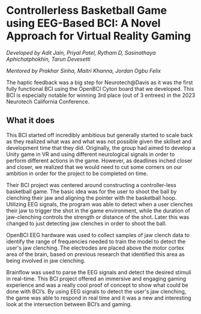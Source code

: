 # Controllerless Basketball Game using EEG-Based BCI: A Novel Approach for Virtual Reality Gaming 

_Developed by Adit Jain, Priyal Patel, Rytham D, Sasinathaya Aphichatphokhin, Tarun Devesetti_

_Mentored by Prakhar Sinha, Maitri Khanna, Jordan Ogbu Felix_

The haptic feedback was a big step for Neurotech@Davis as it was the first fully functional BCI using the OpenBCI Cyton board that we developed. This BCI is especially notable for winning 3rd place (out of 3 entrees) in the 2023 Neurotech California Conference.

## What it does

This BCI started off incredibly ambitious but generally started to scale back as they realized what was and what was not possible given the skillset and development time that they did. Originally, the group had aimed to develop a Unity game in VR and using different neurological signals in order to perform different actions in the game. However, as deadlines inched closer and closer, we realized that we would need to cut some corners on our ambition in order for the project to be completed on time. 

Their BCI project was centered around constructing a controller-less basketball game. The basic idea was for the user to shoot the ball by clenching their jaw and aligning the pointer with the basketball hoop. Utilizing EEG signals, the program was able to detect when a user clenches their jaw to trigger the shot in the game environment, while the duration of jaw-clenching controls the strength or distance of the shot. Later this was changed to just detecting jaw clenches in order to shoot the ball. 

OpenBCI EEG hardware was used to collect samples of jaw clench data to identify the range of frequencies needed to train the model to detect the user's jaw clenching. The electrodes are placed above the motor cortex area of the brain, based on previous research that identified this area as being involved in jaw clenching. 

Brainflow was used to parse the EEG signals and detect the desired stimuli in real-time. This BCI project offered an immersive and engaging gaming experience and was a really cool proof of concept to show what could be done with BCI’s. By using EEG signals to detect the user's jaw clenching, the game was able to respond in real time and it was a new and interesting look at the intersection between BCI’s and gaming. 
